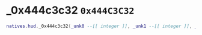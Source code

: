 # _0x444c3c32 `0x444C3C32`

```lua
natives.hud._0x444c3c32(_unk0 --[[ integer ]], _unk1 --[[ integer ]], _unk2 --[[ integer ]])
```